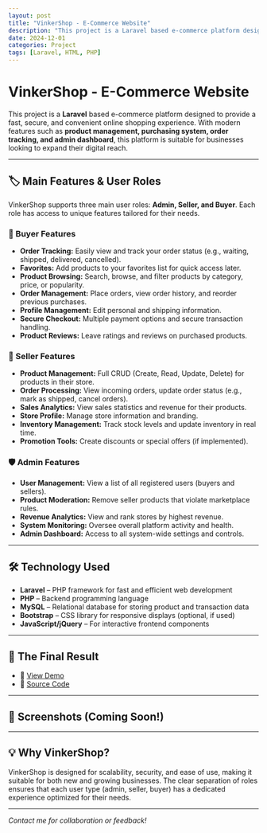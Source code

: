 ```yaml
---
layout: post
title: "VinkerShop - E-Commerce Website"
description: "This project is a Laravel based e-commerce platform designed to provide a fast, secure and convenient online shopping experience."
date: 2024-12-01
categories: Project
tags: [Laravel, HTML, PHP]
---
```


# VinkerShop - E-Commerce Website

This project is a **Laravel** based e-commerce platform designed to provide a fast, secure, and convenient online shopping experience. With modern features such as **product management, purchasing system, order tracking, and admin dashboard**, this platform is suitable for businesses looking to expand their digital reach.

---

## 🏷️ Main Features & User Roles

VinkerShop supports three main user roles: **Admin, Seller, and Buyer**. Each role has access to unique features tailored for their needs.

### 👤 Buyer Features
- **Order Tracking:** Easily view and track your order status (e.g., waiting, shipped, delivered, cancelled).
- **Favorites:** Add products to your favorites list for quick access later.
- **Product Browsing:** Search, browse, and filter products by category, price, or popularity.
- **Order Management:** Place orders, view order history, and reorder previous purchases.
- **Profile Management:** Edit personal and shipping information.
- **Secure Checkout:** Multiple payment options and secure transaction handling.
- **Product Reviews:** Leave ratings and reviews on purchased products.

### 🛒 Seller Features
- **Product Management:** Full CRUD (Create, Read, Update, Delete) for products in their store.
- **Order Processing:** View incoming orders, update order status (e.g., mark as shipped, cancel orders).
- **Sales Analytics:** View sales statistics and revenue for their products.
- **Store Profile:** Manage store information and branding.
- **Inventory Management:** Track stock levels and update inventory in real time.
- **Promotion Tools:** Create discounts or special offers (if implemented).

### 🛡️ Admin Features
- **User Management:** View a list of all registered users (buyers and sellers).
- **Product Moderation:** Remove seller products that violate marketplace rules.
- **Revenue Analytics:** View and rank stores by highest revenue.
- **System Monitoring:** Oversee overall platform activity and health.
- **Admin Dashboard:** Access to all system-wide settings and controls.

---

## 🛠️ Technology Used

- **Laravel** – PHP framework for fast and efficient web development
- **PHP** – Backend programming language
- **MySQL** – Relational database for storing product and transaction data
- **Bootstrap** – CSS library for responsive displays (optional, if used)
- **JavaScript/jQuery** – For interactive frontend components

---

## 🚩 The Final Result

- 🔗 [View Demo](https://yourprojectdemo.com)
- 🔗 [Source Code](https://github.com/Ervin1809/VinkerShop)

---

## 📸 Screenshots (Coming Soon!)

---

## 💡 Why VinkerShop?

VinkerShop is designed for scalability, security, and ease of use, making it suitable for both new and growing businesses. The clear separation of roles ensures that each user type (admin, seller, buyer) has a dedicated experience optimized for their needs.

---

*Contact me for collaboration or feedback!*
